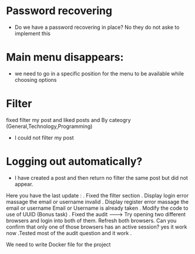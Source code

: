 # Password recovering

- Do we have a password recovering in place? No they do not aske to implement this

# Main menu disappears:

- we need to go in a specific position for the menu to be available while choosing options

# Filter

fixed filter my post and liked posts and By cateogry (General,Technology,Programming)

- I could not filter my post

# Logging out automatically?

- I have created a post and then return no filter the same post but did not appear.

Here you have the last update :
. Fixed the filter section
. Display login error massage the email or username invalid
. Display register error massage the email or username Email or Username is already taken
. Modify the code to use of UUID (Bonus task)
. Fixed the audit ---> Try opening two different browsers and login into both of them. Refresh both browsers. Can you confirm that only one of those browsers has an active session? yes it work now
.Tested most of the audit question and it work .

We need to write Docker file for the project
